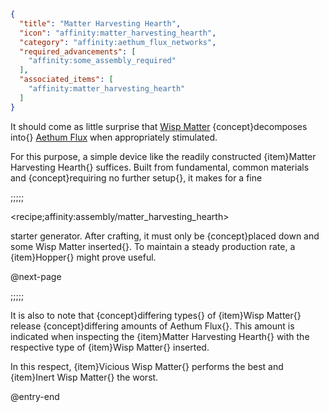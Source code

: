 ```json
{
  "title": "Matter Harvesting Hearth",
  "icon": "affinity:matter_harvesting_hearth",
  "category": "affinity:aethum_flux_networks",
  "required_advancements": [
    "affinity:some_assembly_required"
  ],
  "associated_items": [
    "affinity:matter_harvesting_hearth"
  ]
}
```

It should come as little surprise that [Wisp Matter](^affinity:wisps) {concept}decomposes into{}
[Aethum Flux](^affinity:aethum_flux) when appropriately stimulated.


For this purpose, a simple device like the readily constructed {item}Matter Harvesting Hearth{} suffices. Built from
fundamental, common materials and {concept}requiring no further setup{}, it makes for a fine

;;;;;

<recipe;affinity:assembly/matter_harvesting_hearth>

starter generator. After crafting, it must only be {concept}placed down and some Wisp Matter inserted{}. To maintain a
steady production rate, a {item}Hopper{} might prove useful.


@next-page

;;;;;

It is also to note that {concept}differing types{} of {item}Wisp Matter{} release {concept}differing amounts of
Aethum Flux{}. This amount is indicated when inspecting the {item}Matter Harvesting Hearth{} with the respective type of
{item}Wisp Matter{} inserted.


In this respect, {item}Vicious Wisp Matter{} performs the best and {item}Inert Wisp Matter{} the worst.

@entry-end